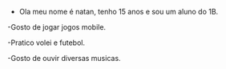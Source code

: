 - Ola meu nome é natan, tenho 15 anos e sou um aluno do 1B.

-Gosto de jogar jogos  mobile.

-Pratico volei e futebol.

-Gosto de ouvir diversas musicas.

